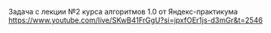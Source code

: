 Задача с лекции №2 курса алгоритмов 1.0 от Яндекс-практикума
https://www.youtube.com/live/SKwB41FrGgU?si=jpxfOEr1js-d3mGr&t=2546
